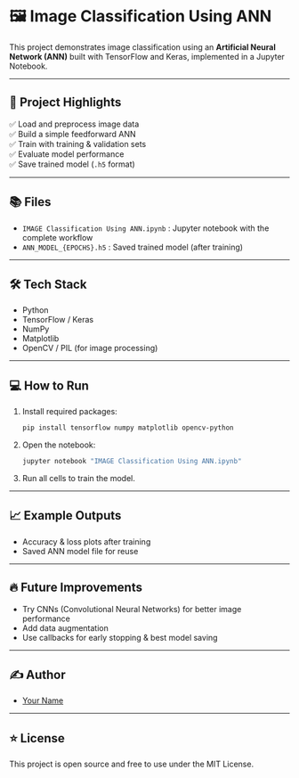 # 🖼️ Image Classification Using ANN

This project demonstrates image classification using an **Artificial Neural Network (ANN)** built with TensorFlow and Keras, implemented in a Jupyter Notebook.

---

## 🚀 Project Highlights

✅ Load and preprocess image data  
✅ Build a simple feedforward ANN  
✅ Train with training & validation sets  
✅ Evaluate model performance  
✅ Save trained model (`.h5` format)

---

## 📚 Files

- `IMAGE Classification Using ANN.ipynb` : Jupyter notebook with the complete workflow
- `ANN_MODEL_{EPOCHS}.h5` : Saved trained model (after training)

---

## 🛠️ Tech Stack

- Python  
- TensorFlow / Keras  
- NumPy  
- Matplotlib  
- OpenCV / PIL (for image processing)

---

## 💻 How to Run

1. Install required packages:

    ```bash
    pip install tensorflow numpy matplotlib opencv-python
    ```

2. Open the notebook:

    ```bash
    jupyter notebook "IMAGE Classification Using ANN.ipynb"
    ```

3. Run all cells to train the model.

---

## 📈 Example Outputs

- Accuracy & loss plots after training
- Saved ANN model file for reuse

---

## 🔥 Future Improvements

- Try CNNs (Convolutional Neural Networks) for better image performance  
- Add data augmentation  
- Use callbacks for early stopping & best model saving

---

## ✍️ Author

- [Your Name](https://github.com/yourusername)

---

## ⭐ License

This project is open source and free to use under the MIT License.

